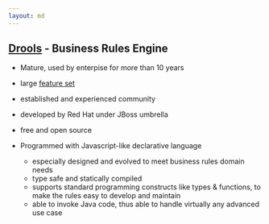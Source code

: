 ```yaml
---
layout: md
---
```

## [Drools](http://www.drools.org) - Business Rules Engine

* Mature, used by enterpise for more than 10 years
 * large <a href="http://docs.jboss.org/drools/release/6.3.0.Final/drools-docs/html/pt03.html" target="_blank">feature set</a>
 * established and experienced community
 * developed by Red Hat under JBoss umbrella
 * free and open source
 
* Programmed with Javascript-like declarative language
  * especially designed and evolved to meet business rules domain needs
  * type safe and statically compiled
  * supports standard programming constructs like types & functions, to make the rules easy to develop and maintain
  * able to invoke Java code, thus able to handle virtually any advanced use case
  

